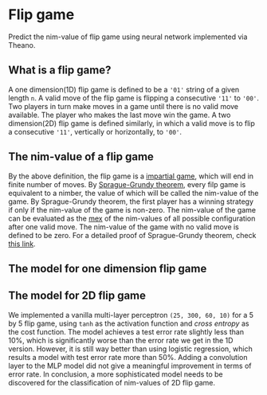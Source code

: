 # Flip game
Predict the nim-value of flip game using neural network implemented via Theano.
## What is a flip game?
A one dimension(1D) flip game is defined to be a `'01'` string of a given length `n`. A valid move of the flip game is flipping a consecutive `'11'` to `'00'`. Two players in turn make moves in a game until there is no valid move available. The player who makes the last move win the game. A two dimension(2D) flip game is defined similarly, in which a valid move is to flip a consecutive `'11'`, vertically or horizontally, to `'00'`.
## The nim-value of a flip game
By the above definition, the flip game is a [impartial game](https://en.wikipedia.org/wiki/Impartial_game), which will end in finite number of moves. By [Sprague-Grundy theorem](https://en.wikipedia.org/wiki/Sprague%E2%80%93Grundy_theorem), every filp game is equivalent to a nimber, the value of which will be called the nim-value of the game. By Sprague-Grundy theorem, the first player has a winning strategy if only if the nim-value of the game is non-zero. The nim-value of the game can be evaluated as the [mex](https://en.wikipedia.org/wiki/Mex_(mathematics)) of the nim-values of all possible configuration after one valid move. The nim-value of the game with no valid move is defined to be zero. For a detailed proof of Sprague-Grundy theorem, check [this link](http://udel.edu/%7Eshuying/nimgame.pdf).
## The model for one dimension flip game

## The model for 2D flip game
We implemented a vanilla multi-layer perceptron `(25, 300, 60, 10)` for a 5 by 5 flip game, using `tanh` as the activation function and _cross entropy_ as the cost function. The model achieves a test error rate slightly less than 10%, which is significantly worse than the error rate we get in the 1D version. However, it is still way better than using logistic regression, which results a model with test error rate more than 50%. Adding a convolution layer to the MLP model did not give a meaningful improvement in terms of error rate. In conclusion, a more sophisticated model needs to be discovered for the classification of nim-values of 2D flip game.
